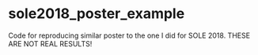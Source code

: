 # sole2018_poster_example
Code for reproducing similar poster to the one I did for SOLE 2018. THESE ARE NOT REAL RESULTS!
